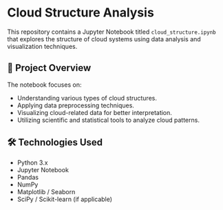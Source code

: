 
# Cloud Structure Analysis

This repository contains a Jupyter Notebook titled `cloud_structure.ipynb` that explores the structure of cloud systems using data analysis and visualization techniques.

## 📂 Project Overview

The notebook focuses on:
- Understanding various types of cloud structures.
- Applying data preprocessing techniques.
- Visualizing cloud-related data for better interpretation.
- Utilizing scientific and statistical tools to analyze cloud patterns.

## 🛠️ Technologies Used

- Python 3.x
- Jupyter Notebook
- Pandas
- NumPy
- Matplotlib / Seaborn
- SciPy / Scikit-learn (if applicable)


